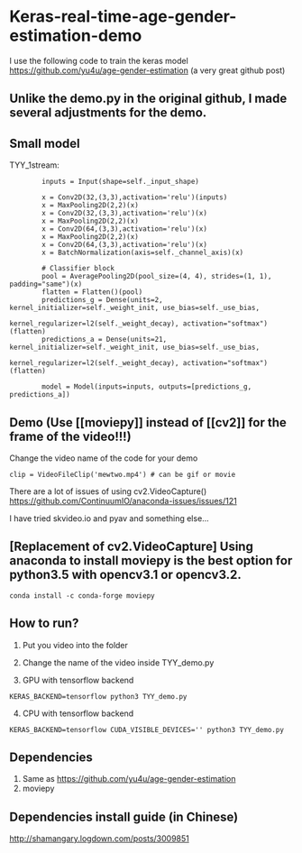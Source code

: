 # Keras-real-time-age-gender-estimation-demo
I use the following code to train the keras model
https://github.com/yu4u/age-gender-estimation (a very great github post)

Unlike the demo.py in the original github, I made several adjustments for the demo.
--
## Small model

TYY_1stream:
```
        inputs = Input(shape=self._input_shape)

        x = Conv2D(32,(3,3),activation='relu')(inputs)
        x = MaxPooling2D(2,2)(x)
        x = Conv2D(32,(3,3),activation='relu')(x)
        x = MaxPooling2D(2,2)(x)
        x = Conv2D(64,(3,3),activation='relu')(x)
        x = MaxPooling2D(2,2)(x)
        x = Conv2D(64,(3,3),activation='relu')(x)
        x = BatchNormalization(axis=self._channel_axis)(x)

        # Classifier block
        pool = AveragePooling2D(pool_size=(4, 4), strides=(1, 1), padding="same")(x)
        flatten = Flatten()(pool)
        predictions_g = Dense(units=2, kernel_initializer=self._weight_init, use_bias=self._use_bias,
                              kernel_regularizer=l2(self._weight_decay), activation="softmax")(flatten)
        predictions_a = Dense(units=21, kernel_initializer=self._weight_init, use_bias=self._use_bias,
                              kernel_regularizer=l2(self._weight_decay), activation="softmax")(flatten)

        model = Model(inputs=inputs, outputs=[predictions_g, predictions_a])
```


## Demo (Use [[moviepy]] instead of [[cv2]] for the frame of the video!!!)

Change the video name of the code for your demo
```
clip = VideoFileClip('mewtwo.mp4') # can be gif or movie
```

There are a lot of issues of using cv2.VideoCapture()
https://github.com/ContinuumIO/anaconda-issues/issues/121

I have tried skvideo.io and pyav and something else...

[Replacement of cv2.VideoCapture] Using anaconda to install moviepy is the best option for python3.5 with opencv3.1 or opencv3.2.
--
```
conda install -c conda-forge moviepy 
```

## How to run?
1. Put you video into the folder

2. Change the name of the video inside TYY_demo.py

3. GPU with tensorflow backend
```
KERAS_BACKEND=tensorflow python3 TYY_demo.py
```
4. CPU with tensorflow backend
```
KERAS_BACKEND=tensorflow CUDA_VISIBLE_DEVICES='' python3 TYY_demo.py
```

## Dependencies
1. Same as https://github.com/yu4u/age-gender-estimation
2. moviepy

## Dependencies install guide (in Chinese)
http://shamangary.logdown.com/posts/3009851

